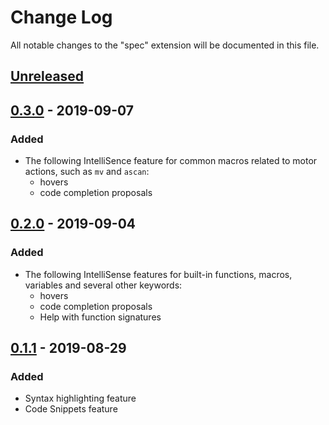 # Change Log

All notable changes to the "spec" extension will be documented in this file.

<!-- Check [Keep a Changelog](http://keepachangelog.com/) for recommendations on how to structure this file. -->

## [Unreleased]

## [0.3.0] - 2019-09-07

### Added

* The following IntelliSence feature for common macros related to motor actions, such as `mv` and `ascan`:
  * hovers
  * code completion proposals

## [0.2.0] - 2019-09-04

### Added

* The following IntelliSense features for built-in functions, macros, variables and several other keywords:
  * hovers
  * code completion proposals
  * Help with function signatures

## [0.1.1] - 2019-08-29

### Added

* Syntax highlighting feature
* Code Snippets feature

[Unreleased]: https://github.com/fujidana/vscode-spec/compare/v0.3.0...HEAD
[0.3.0]: https://github.com/fujidana/vscode-spec/compare/v0.2.0...v0.3.0
[0.2.0]: https://github.com/fujidana/vscode-spec/compare/v0.1.1...v0.2.0
[0.1.1]: https://github.com/fujidana/vscode-spec/releases/tag/v0.1.1
